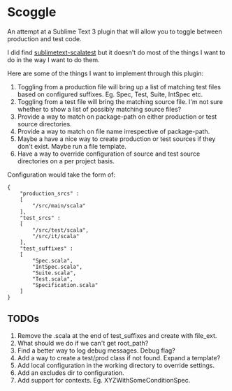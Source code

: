 # Scoggle #

An attempt at a Sublime Text 3 plugin that will allow you to toggle between production and test code.

I did find [sublimetext-scalatest](https://github.com/patgannon/sublimetext-scalatest) but it doesn't do most of the things I want to do in the way I want to do them.

Here are some of the things I want to implement through this plugin:

1. Toggling from a production file will bring up a list of matching test files based on configured suffixes. Eg. Spec, Test, Suite, IntSpec etc.
2. Toggling from a test file will bring the matching source file. I'm not sure whether to show a list of possibly matching source files?
3. Provide a way to match on package-path on either production or test source directories.
4. Provide a way to match on file name irrespective of package-path.
5. Maybe a have a nice way to create production or test sources if they don't exist. Maybe run a file template.
6. Have a way to override configuration of source and test source directories on a per project basis.

Configuration would take the form of:

```{.javascript}
{
    "production_srcs" :
    [
        "/src/main/scala"
    ],
    "test_srcs" :
    [
        "/src/test/scala",
        "/src/it/scala"
    ],
    "test_suffixes" :
    [
        "Spec.scala",
        "IntSpec.scala",
        "Suite.scala",
        "Test.scala",
        "Specification.scala"
    ]
}
```

## TODOs ##

1. Remove the .scala at the end of test_suffixes and create with file_ext.
1. What should we do if we can't get root_path?
1. Find a better way to log debug messages. Debug flag?
1. Add a way to create a test/prod class if not found. Expand a template?
1. Add local configuration in the working directory to override settings.
1. Add an excludes dir to configuration.
1. Add support for contexts. Eg. XYZWithSomeConditionSpec.